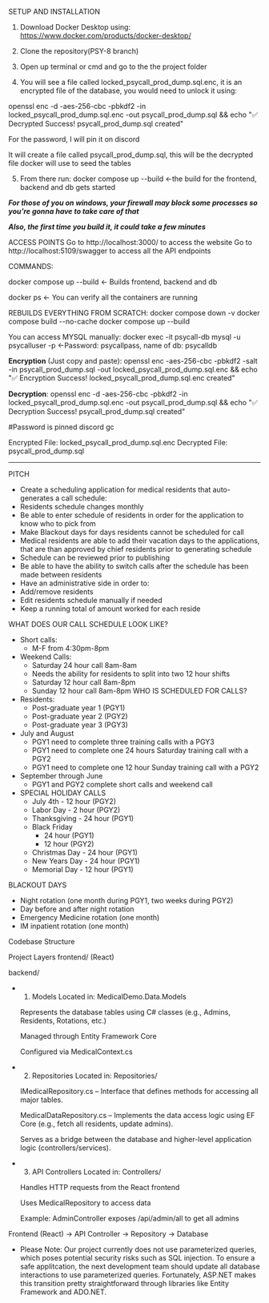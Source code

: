 SETUP AND INSTALLATION

1. Download Docker Desktop using: https://www.docker.com/products/docker-desktop/
2. Clone the repository(PSY-8 branch)
3. Open up terminal or cmd and go to the the project folder 





4. You will see a file called locked_psycall_prod_dump.sql.enc, it is an encrypted file of the database, you would need to unlock it using: 

openssl enc -d -aes-256-cbc -pbkdf2 -in locked_psycall_prod_dump.sql.enc -out psycall_prod_dump.sql && echo "✅ Decrypted Success! psycall_prod_dump.sql created"

For the password, I will pin it on discord


It will create a file called psycall_prod_dump.sql, this will be the decrypted file docker will use to seed the tables





5. From there run: 	docker compose up --build		<-the build for the frontend, backend and db gets started

***For those of you on windows, your firewall may block some processes so you’re gonna have to take care of that***

***Also, the first time you build it, it could take a few minutes***






ACCESS POINTS
Go to http://localhost:3000/ to access the website
Go to http://localhost:5109/swagger to access all the API endpoints




COMMANDS:

docker compose up --build    <- Builds frontend, backend and db

docker ps  <- You can verify all the containers are running 




REBUILDS EVERYTHING FROM SCRATCH:
docker compose down -v
docker compose build --no-cache
docker compose up --build


You can access MYSQL manually: 
docker exec -it psycall-db mysql -u psycalluser -p     <-Password: psycallpass, name of db: psycalldb



******Encryption****** (Just copy and paste):
openssl enc -aes-256-cbc -pbkdf2 -salt -in psycall_prod_dump.sql -out locked_psycall_prod_dump.sql.enc && echo "✅ Encryption Success! locked_psycall_prod_dump.sql.enc created"



******Decryption******:
openssl enc -d -aes-256-cbc -pbkdf2 -in locked_psycall_prod_dump.sql.enc -out psycall_prod_dump.sql && echo "✅ Decryption Success! psycall_prod_dump.sql created"

#Password is pinned discord gc

Encrypted File: locked_psycall_prod_dump.sql.enc
Decrypted File: psycall_prod_dump.sql

-------------------------------------------------------------------------------------------------------



PITCH
* Create a scheduling application for medical residents that auto-generates a call schedule:
* Residents schedule changes monthly
* Be able to enter schedule of residents in order for the application to know who to pick from
* Make Blackout days for days residents cannot be scheduled for call
* Medical residents are able to add their vacation days to the applications, that are than approved by chief residents prior to generating schedule
* Schedule can be reviewed prior to publishing
* Be able to have the ability to switch calls after the schedule has been made between residents
* Have an administrative side in order to:
* Add/remove residents
* Edit residents schedule manually if needed
* Keep a running total of amount worked for each reside

WHAT DOES OUR CALL SCHEDULE LOOK LIKE?
* Short calls:
  - M-F from 4:30pm-8pm
* Weekend Calls:
  - Saturday 24 hour call 8am-8am
  - Needs the ability for residents to split into two 12 hour shifts
  - Saturday 12 hour call 8am-8pm
  - Sunday 12 hour call 8am-8pm
WHO IS SCHEDULED FOR CALLS?
* Residents:
  - Post-graduate year 1 (PGY1)
  - Post-graduate year 2 (PGY2)
  - Post-graduate year 3 (PGY3)
* July and August
  - PGY1 need to complete three training calls with a PGY3
  - PGY1 need to complete one 24 hours Saturday training call with a PGY2
  - PGY1 need to complete one 12 hour Sunday training call with a PGY2
* September through June
  - PGY1 and PGY2 complete short calls and weekend call
* SPECIAL HOLIDAY CALLS
  - July 4th - 12 hour (PGY2)
  - Labor Day - 2 hour (PGY2)
  - Thanksgiving - 24 hour (PGY1)
  - Black Friday
      - 24 hour (PGY1)
      - 12 hour (PGY2)
  - Christmas Day - 24 hour (PGY1)
  - New Years Day - 24 hour (PGY1)
  - Memorial Day - 12 hour (PGY1)

BLACKOUT DAYS
* Night rotation (one month during PGY1, two weeks during PGY2)
* Day before and after night rotation
* Emergency Medicine rotation (one month)
* IM inpatient rotation (one month)

Codebase Structure

Project Layers
  frontend/
    (React)


  backend/
* 1. Models
    Located in: MedicalDemo.Data.Models

    Represents the database tables using C# classes (e.g., Admins, Residents, Rotations, etc.)

    Managed through Entity Framework Core

    Configured via MedicalContext.cs

* 2. Repositories
    Located in: Repositories/

    IMedicalRepository.cs – Interface that defines methods for accessing all major tables.

    MedicalDataRepository.cs – Implements the data access logic using EF Core (e.g., fetch all residents, update admins).

    Serves as a bridge between the database and higher-level application logic (controllers/services).

* 3. API Controllers
    Located in: Controllers/

    Handles HTTP requests from the React frontend

    Uses MedicalRepository to access data

    Example: AdminController exposes /api/admin/all to get all admins


Frontend (React) → API Controller → Repository → Database


* Please Note:
    Our project currently does not use parameterized queries, which poses potential security risks such as SQL injection. To ensure a safe applitcation, the next development team should update all database interactions to use parameterized queries. Fortunately, ASP.NET makes this transition pretty straightforward through libraries like Entity Framework and ADO.NET.
